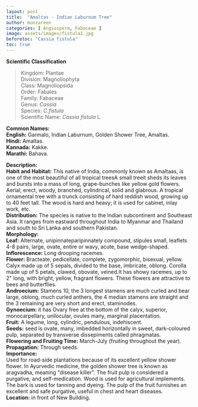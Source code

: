 ```yaml
---
layout: post
title:  "Amaltas - Indian Laburnum Tree"
author: munzareen
categories: [ Angiosperm, Fabaceae ]
image: assets/images/fistula1.jpg
beforetoc: "Cassia fistula"
toc: true
---
```


**Scientific Classification**  
>Kingdom:			Plantae  
>Division:			Magnoliophyta  
>Class:				Magnoliopsida  
>Order:				Fabales  
>Family:			Fabaceae  
>Genus:				*Cassia*  
>Species:			*C.fistula*  
>Scientific Name:	*Cassia fistula* L.  

**Common Names:**  
**English:** 		Garmalo, Indian Laburnum, Golden Shower Tree, Amaltas.  
**Hindi:** 			Amaltas.  
**Kannada:**		Kakke.  
**Marathi:**		Bahava.  

**Description:**  
**Habit and Habitat:** This native of India, commonly known as Amaltaas, is one of the most beautiful of all tropical treesA small treeit sheds its leaves and bursts into a mass of long, grape-bunches like yellow gold flowers. Aerial, erect, woody, branched, cylindrical, solid and glabrous. A tropical ornamental tree with a trunck consisting of hard reddish wood, growing up to 40 feet tall. The wood is hard and heavy; it is used for cabinet, inlay work, etc.  
**Distribution:** The species is native to the Indian subcontinent and Southeast Asia. It ranges from eastward throughout India to Myanmar and Thailand and south to Sri Lanka and southern Pakistan.  
**Morphology:**  
**Leaf:** Alternate, unipinnateparipinnately compound, stipules small, leaflets 4-8 pairs, large, ovate, entire or wavy, acute, base wedge-shaped.  
**Inflorescence:** Long drooping racemes.  
**Flower:** Bracteate, pedicellate, complete, zygomorphic, bisexual, yellow. Calyx made up of 5 sepals, divided to the base, imbricate, oblong. Corolla made up of 5 petals, clawed, obovate, veined.It has showy racemes, up to 2" long, with bright, yellow, fragrant flowers. These flowers are attractive to bees and butterflies.  
**Androecium:** Stamens 10, the 3 longest stamens are much curled and bear large, oblong, much curled anthers, the 4 median stamens are straight and the 3 remaining are very short and erect, staminodes.  
**Gynoecium:** it has Ovary free at the bottom of the calyx, superior, monocarpellary, unilocular, ovules many, marginal placentation.  
**Fruit:**  A legume, long, cylindric, pendulous, indehiscent.  
**Seeds:** seed is ovate, many, imbedded horizontally in sweet, dark-coloured pulp, separated by transverse dissepiments called phragmatas.  
**Flowering and Fruiting Time:** March-July (fruiting throughout the year).  
**Propagation:** Through seeds.  
**Importance:**  
Used for road-side plantations because of its excellent yellow shower flower. In Ayurvedic medicine, the golden shower tree is known as aragvadha, meaning "disease killer". The fruit pulp is considered a purgative, and self-medication. Wood is used for agricultural implements. The bark is used for tanning and dyeing. The pulp of the fruit furnishes an excellent and safe purgative, useful in chest and heart diseases.  
**Location:** in front of New Building.  
